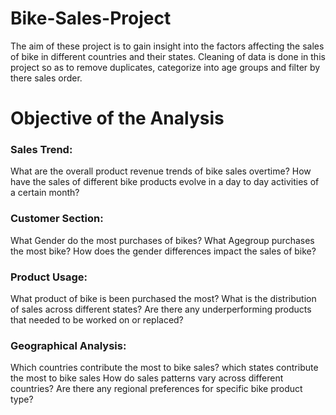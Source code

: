 # Bike-Sales-Project
The aim of these project is to gain insight into the factors affecting the sales of bike in different countries and their states. Cleaning of data is done in this project so as to remove duplicates, categorize into age groups and filter by there sales order.
# Objective of the Analysis
### Sales Trend:

What are the overall product revenue trends of bike sales overtime?
How have the sales of different bike products evolve in a day to day activities of a certain month?
### Customer Section:

What Gender do the most purchases of bikes?
What Agegroup purchases the most bike?
How does the gender differences impact the sales of bike?
### Product Usage:

What product of bike is been purchased the most?
What is the distribution of sales across different states?
Are there any underperforming products that needed to be worked on or replaced?
### Geographical Analysis:

Which countries contribute the most to bike sales?
which states contribute the most to bike sales
How do sales patterns vary across different countries?
Are there any regional preferences for specific bike product type?

